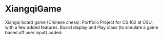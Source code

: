 # XiangqiGame
Xiangqi board game (Chinese chess): Portfolio Project for CS 162 at OSU, with a few added features. Board display and Play class (to simulate a game based off user input) added:
